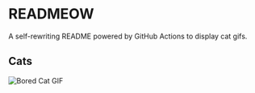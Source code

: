 # READMEOW

A self-rewriting README powered by GitHub Actions to display cat gifs.

## Cats

![Bored Cat GIF](https://media2.giphy.com/media/mlvseq9yvZhba/200.gif?cid=9acd02daz0x59p6x4znb5xfx9odg1ztqixh5z4angjptvpiz&ep=v1_gifs_search&rid=200.gif&ct=g)
